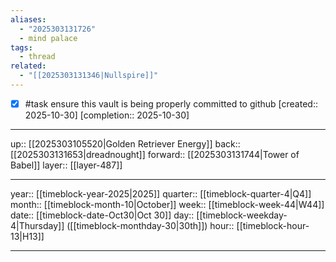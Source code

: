 ```yaml
---
aliases:
  - "2025303131726"
  - mind palace
tags:
  - thread
related:
  - "[[2025303131346|Nullspire]]"
---
```


- [x] #task ensure this vault is being properly committed to github  [created:: 2025-10-30]  [completion:: 2025-10-30]

***

up:: [[2025303105520|Golden Retriever Energy]]
back:: [[2025303131653|dreadnought]]
forward:: [[2025303131744|Tower of Babel]]
layer:: [[layer-487]]

***

year:: [[timeblock-year-2025|2025]]
quarter:: [[timeblock-quarter-4|Q4]]
month:: [[timeblock-month-10|October]]
week:: [[timeblock-week-44|W44]]
date:: [[timeblock-date-Oct30|Oct 30]]
day:: [[timeblock-weekday-4|Thursday]] ([[timeblock-monthday-30|30th]])
hour:: [[timeblock-hour-13|H13]]

***
